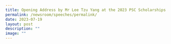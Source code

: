 ```yaml
---
title: Opening Address by Mr Lee Tzu Yang at the 2023 PSC Scholarships Award Ceremony
permalink: /newsroom/speeches/permalink/
date: 2023-07-19
layout: post
description: ""
image: ""
---
```

